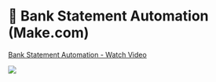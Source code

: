 # 📄 Bank Statement Automation (Make.com)

<div>
    <a href="https://www.loom.com/share/8bd9b5b732684dc6bf86994538a896a7">
      <p>Bank Statement Automation - Watch Video</p>
    </a>
    <a href="https://www.loom.com/share/8bd9b5b732684dc6bf86994538a896a7">
      <img style="max-width:300px;" src="https://cdn.loom.com/sessions/thumbnails/8bd9b5b732684dc6bf86994538a896a7-fc45dbaa07b0e082-full-play.gif">
    </a>
  </div>

